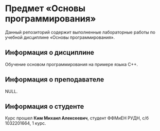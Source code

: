 # Предмет «Основы программирования»
Данный репозиторий содержит выполненные лабораторные работы по учебной дисциплине «Основы программирования».

## Информация о дисциплине
Обучение основом программирования на примере языка C++.

## Информация о преподавателе
NULL.

## Информация о студенте
Курс прошел <b>Ким Михаил Алексеевич</b>, студент ФФМиЕН РУДН, с/б 1032201664, 1 курс.